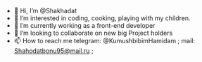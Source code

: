 - 👋 Hi, I’m @Shakhadat
- 👀 I’m interested in coding, cooking, playing with my children.
- 🌱 I’m currently working as a front-end developer
- 💞️ I’m looking to collaborate on new big Project holders
- 📫 How to reach me telegram: @KumushbibimHamidam ; mail: Shahodatbonu95@mail.ru ;

<!---
Shakhadat/Shakhadat is a ✨ special ✨ repository because its `README.md` (this file) appears on your GitHub profile.
You can click the Preview link to take a look at your changes.
--->
